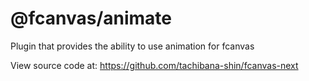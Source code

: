 # @fcanvas/animate

Plugin that provides the ability to use animation for fcanvas

View source code at: https://github.com/tachibana-shin/fcanvas-next

